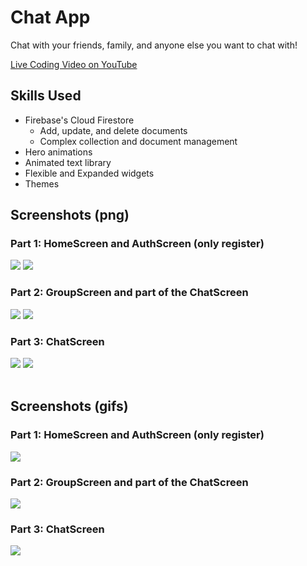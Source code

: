# Chat App

Chat with your friends, family, and anyone else you want to chat with!

<a href="https://youtu.be/-T7bIMsbCSg" target="_blank">Live Coding Video on YouTube</a>

## Skills Used

* Firebase's Cloud Firestore
  * Add, update, and delete documents
  * Complex collection and document management
* Hero animations
* Animated text library
* Flexible and Expanded widgets
* Themes

## Screenshots (png)

### Part 1: HomeScreen and AuthScreen (only register)

<img src="images/screenshot.png">
<img src="images/screenshot_1.png">

### Part 2: GroupScreen and part of the ChatScreen

<img src="images/screenshot_2.png">
<img src="images/screenshot_3.png">

### Part 3: ChatScreen

<img src="images/screenshot_5.png">
<img src="images/screenshot_6.png">

<br>
<br>

## Screenshots (gifs)

### Part 1: HomeScreen and AuthScreen (only register)

<img src="images/screenshot.gif">

### Part 2: GroupScreen and part of the ChatScreen

<img src="images/screenshot_1.gif">

### Part 3: ChatScreen

<img src="images/screenshot_2.gif">